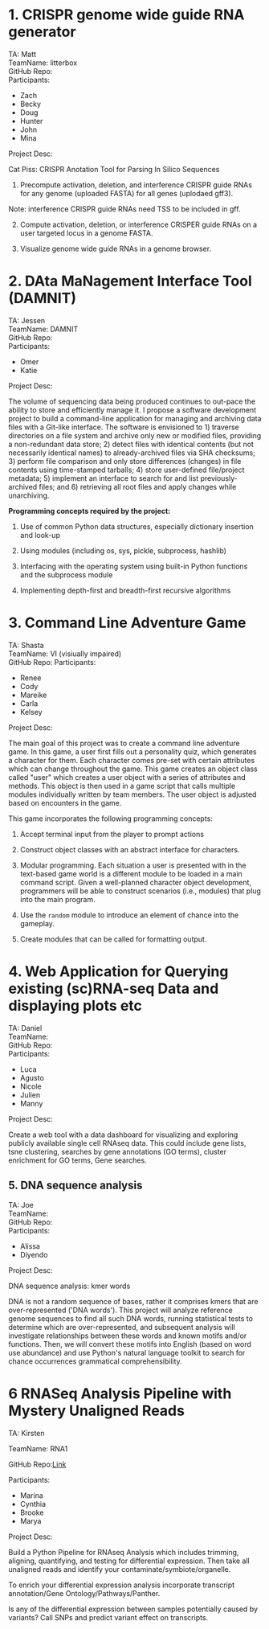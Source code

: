 # 1. CRISPR genome wide guide RNA generator

TA: Matt  
TeamName: litterbox  
GitHub Repo:  
Participants:  
 - Zach
 - Becky
 - Doug
 - Hunter
 - John
 - Mina
 
Project Desc:  

Cat Piss: CRISPR Anotation Tool for Parsing In Silico Sequences

1) Precompute activation, deletion, and interference CRISPR guide RNAs for any genome (uploaded FASTA) for all genes (uplodaed gff3). 

Note: interference CRISPR guide RNAs need TSS to be included in gff.

2) Compute activation, deletion, or interference CRISPER guide RNAs on a user targeted locus in a genome FASTA. 

3) Visualize genome wide guide RNAs in a genome browser.



# 2. DAta MaNagement Interface Tool (DAMNIT)

TA: Jessen  
TeamName: DAMNIT  
GitHub Repo:  
Participants:  
 - Omer  
 - Katie  

Project Desc:  

The volume of sequencing data being produced continues to out-pace the ability to store and efficiently manage it. I propose a software development project to build a command-line application for managing and archiving data files with a Git-like interface. The software is envisioned to 1) traverse directories on a file system and archive only new or modified files, providing a non-redundant data store; 2) detect files with identical contents (but not necessarily identical names) to already-archived files via SHA checksums; 3) perform file comparison and only store differences (changes) in file contents using time-stamped tarballs; 4) store user-defined file/project metadata; 5) implement an interface to search for and list previously-archived files; and 6) retrieving all root files and apply changes while unarchiving.

 

**Programming concepts required by the project:**

1.   Use of common Python data structures, especially dictionary insertion and look-up

2.   Using modules (including os, sys, pickle, subprocess, hashlib)

3.   Interfacing with the operating system using built-in Python functions and the subprocess module

4.   Implementing depth-first and breadth-first recursive algorithms




# 3. Command Line Adventure Game

TA: Shasta  
TeamName: VI (visiually impaired)  
GitHub Repo: 
Participants:    
 - Renee  
 - Cody
 - Mareike
 - Carla
 - Kelsey

Project Desc:  


The main goal of this project was to create a command line adventure game. In this game, a user first fills out a personality quiz, which generates a character for them. Each character comes pre-set with certain attributes which can change throughout the game. This game creates an object class called "user" which creates a user object with a series of attributes and methods. This object is then used in a game script that calls multiple modules individually written by team members. The user object is adjusted based on encounters in the game.

This game incorporates the following programming concepts:

1.   Accept terminal input from the player to prompt actions

2.   Construct object classes with an abstract interface for characters.

3.   Modular programming. Each situation a user is presented with in the text-based game world is a different module to be loaded in a main command script. Given a well-planned character object development, programmers will be able to construct scenarios (i.e., modules) that plug into the main program.

4.   Use the `random` module to introduce an element of chance into the gameplay.

5. Create modules that can be called for formatting output. 



# 4. Web Application for Querying existing (sc)RNA-seq Data and displaying plots etc 

TA: Daniel  
TeamName:   
GitHub Repo:  
Participants:  
 - Luca 
 - Agusto
 - Nicole
 - Julien
 - Manny

Project Desc:  

Create a web tool with a data dashboard for visualizing and exploring publicly available single cell RNAseq data. This could include gene lists, tsne clustering, searches by gene annotations (GO terms), cluster enrichment for GO terms, Gene searches.






## 5. DNA sequence analysis


TA: Joe  
TeamName:   
GitHub Repo:  
Participants:  
 - Alissa
 - Diyendo

Project Desc:  

DNA sequence analysis: kmer words


DNA is not a random sequence of bases, rather it comprises kmers that are over-represented ('DNA words'). This project will analyze reference genome sequences to find all such DNA words, running statistical tests to determine which are over-represented, and subsequent analysis will investigate relationships between these words and known motifs and/or functions. Then, we will convert these motifs into English (based on word use abundance) and use Python's natural language toolkit to search for chance occurrences grammatical comprehensibility.  






# 6 RNASeq Analysis Pipeline with Mystery Unaligned Reads

TA: Kirsten  

TeamName: RNA1   

GitHub Repo:[Link](https://github.com/kirstengott/pfb2019_rna1)

Participants:  
 - Marina
 - Cynthia
 - Brooke
 - Marya

Project Desc:  

Build a Python Pipeline for RNAseq Analysis which includes trimming, aligning, quantifying, and testing for differential expression. Then take all unaligned reads and identify your contaminate/symbiote/organelle. 

To enrich your differential expression analysis incorporate transcript annotation/Gene Ontology/Pathways/Panther.

Is any of the differential expression between samples potentially caused by variants? Call SNPs and predict variant effect on transcripts.







 

